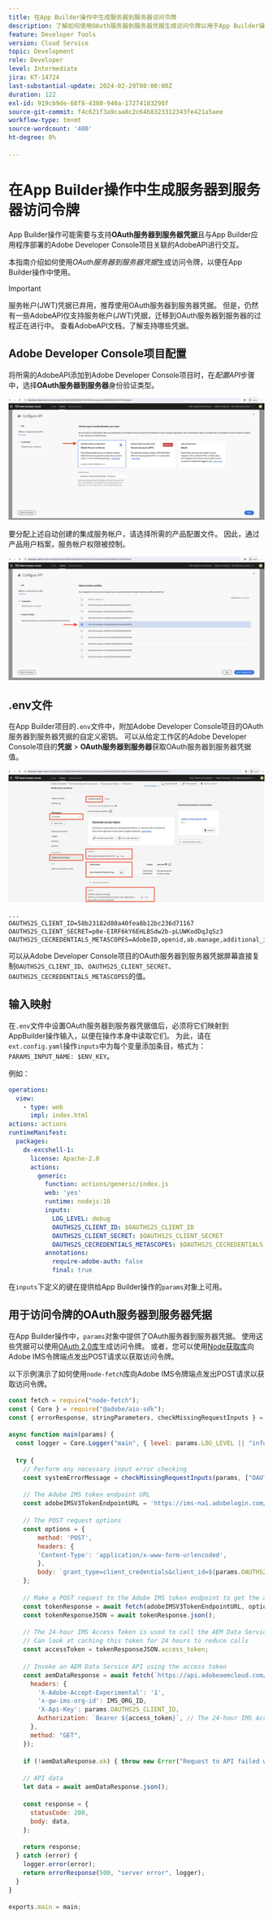 ```yaml
---
title: 在App Builder操作中生成服务器到服务器访问令牌
description: 了解如何使用OAuth服务器到服务器凭据生成访问令牌以用于App Builder操作。
feature: Developer Tools
version: Cloud Service
topic: Development
role: Developer
level: Intermediate
jira: KT-14724
last-substantial-update: 2024-02-29T00:00:00Z
duration: 122
exl-id: 919cb9de-68f8-4380-940a-17274183298f
source-git-commit: f4c621f3a9caa8c2c64b8323312343fe421a5aee
workflow-type: tm+mt
source-wordcount: '400'
ht-degree: 0%

---
```


# 在App Builder操作中生成服务器到服务器访问令牌

App Builder操作可能需要与支持&#x200B;**OAuth服务器到服务器凭据**&#x200B;且与App Builder应用程序部署的Adobe Developer Console项目关联的AdobeAPI进行交互。

本指南介绍如何使用&#x200B;_OAuth服务器到服务器凭据_&#x200B;生成访问令牌，以便在App Builder操作中使用。

>[!IMPORTANT]
>
> 服务帐户(JWT)凭据已弃用，推荐使用OAuth服务器到服务器凭据。 但是，仍然有一些AdobeAPI仅支持服务帐户(JWT)凭据，迁移到OAuth服务器到服务器的过程正在进行中。 查看AdobeAPI文档，了解支持哪些凭据。

## Adobe Developer Console项目配置

将所需的AdobeAPI添加到Adobe Developer Console项目时，在&#x200B;_配置API_&#x200B;步骤中，选择&#x200B;**OAuth服务器到服务器**&#x200B;身份验证类型。

![Adobe Developer Console - OAuth服务器到服务器](./assets/s2s-auth/oauth-server-to-server.png)

要分配上述自动创建的集成服务帐户，请选择所需的产品配置文件。 因此，通过产品用户档案，服务帐户权限被控制。

![Adobe Developer Console — 产品配置文件](./assets/s2s-auth/select-product-profile.png)

## .env文件

在App Builder项目的`.env`文件中，附加Adobe Developer Console项目的OAuth服务器到服务器凭据的自定义密钥。 可以从给定工作区的Adobe Developer Console项目的&#x200B;__凭据__ > __OAuth服务器到服务器__&#x200B;获取OAuth服务器到服务器凭据值。

![Adobe Developer Console OAuth服务器到服务器凭据](./assets/s2s-auth/oauth-server-to-server-credentials.png)

```
...
OAUTHS2S_CLIENT_ID=58b23182d80a40fea8b12bc236d71167
OAUTHS2S_CLIENT_SECRET=p8e-EIRF6kY6EHLBSdw2b-pLUWKodDqJqSz3
OAUTHS2S_CECREDENTIALS_METASCOPES=AdobeID,openid,ab.manage,additional_info.projectedProductContext,read_organizations,read_profile,account_cluster.read
```

可以从Adobe Developer Console项目的OAuth服务器到服务器凭据屏幕直接复制`OAUTHS2S_CLIENT_ID`、`OAUTHS2S_CLIENT_SECRET`、`OAUTHS2S_CECREDENTIALS_METASCOPES`的值。

## 输入映射

在`.env`文件中设置OAuth服务器到服务器凭据值后，必须将它们映射到AppBuilder操作输入，以便在操作本身中读取它们。 为此，请在`ext.config.yaml`操作`inputs`中为每个变量添加条目，格式为： `PARAMS_INPUT_NAME: $ENV_KEY`。

例如：

```yaml
operations:
  view:
    - type: web
      impl: index.html
actions: actions
runtimeManifest:
  packages:
    dx-excshell-1:
      license: Apache-2.0
      actions:
        generic:
          function: actions/generic/index.js
          web: 'yes'
          runtime: nodejs:16
          inputs:
            LOG_LEVEL: debug
            OAUTHS2S_CLIENT_ID: $OAUTHS2S_CLIENT_ID
            OAUTHS2S_CLIENT_SECRET: $OAUTHS2S_CLIENT_SECRET
            OAUTHS2S_CECREDENTIALS_METASCOPES: $OAUTHS2S_CECREDENTIALS_METASCOPES
          annotations:
            require-adobe-auth: false
            final: true
```

在`inputs`下定义的键在提供给App Builder操作的`params`对象上可用。

## 用于访问令牌的OAuth服务器到服务器凭据

在App Builder操作中，`params`对象中提供了OAuth服务器到服务器凭据。 使用这些凭据可以使用[OAuth 2.0库](https://oauth.net/code/)生成访问令牌。 或者，您可以使用[Node获取库](https://www.npmjs.com/package/node-fetch)向Adobe IMS令牌端点发出POST请求以获取访问令牌。

以下示例演示了如何使用`node-fetch`库向Adobe IMS令牌端点发出POST请求以获取访问令牌。

```javascript
const fetch = require("node-fetch");
const { Core } = require("@adobe/aio-sdk");
const { errorResponse, stringParameters, checkMissingRequestInputs } = require("../utils");

async function main(params) {
  const logger = Core.Logger("main", { level: params.LOG_LEVEL || "info" });

  try {
    // Perform any necessary input error checking
    const systemErrorMessage = checkMissingRequestInputs(params, ["OAUTHS2S_CLIENT_ID", "OAUTHS2S_CLIENT_SECRET", "OAUTHS2S_CECREDENTIALS_METASCOPES"], []);

    // The Adobe IMS token endpoint URL
    const adobeIMSV3TokenEndpointURL = 'https://ims-na1.adobelogin.com/ims/token/v3';

    // The POST request options
    const options = {
        method: 'POST',
        headers: {
        'Content-Type': 'application/x-www-form-urlencoded',
        },
        body: `grant_type=client_credentials&client_id=${params.OAUTHS2S_CLIENT_ID}&client_secret=${params.OAUTHS2S_CLIENT_SECRET}&scope=${params.OAUTHS2S_CECREDENTIALS_METASCOPES}`,
    };

    // Make a POST request to the Adobe IMS token endpoint to get the access token
    const tokenResponse = await fetch(adobeIMSV3TokenEndpointURL, options);
    const tokenResponseJSON = await tokenResponse.json();

    // The 24-hour IMS Access Token is used to call the AEM Data Service API
    // Can look at caching this token for 24 hours to reduce calls
    const accessToken = tokenResponseJSON.access_token;

    // Invoke an AEM Data Service API using the access token
    const aemDataResponse = await fetch(`https://api.adobeaemcloud.com/adobe/stats/statistics/contentRequestsQuota?imsOrgId=${IMS_ORG_ID}&current=true`, {
      headers: {
        'X-Adobe-Accept-Experimental': '1',
        'x-gw-ims-org-id': IMS_ORG_ID,
        'X-Api-Key': params.OAUTHS2S_CLIENT_ID,
        Authorization: `Bearer ${access_token}`, // The 24-hour IMS Access Token
      },
      method: "GET",
    });

    if (!aemDataResponse.ok) { throw new Error("Request to API failed with status code " + aemDataResponse.status);}

    // API data
    let data = await aemDataResponse.json();

    const response = {
      statusCode: 200,
      body: data,
    };

    return response;
  } catch (error) {
    logger.error(error);
    return errorResponse(500, "server error", logger);
  }
}

exports.main = main;
```

